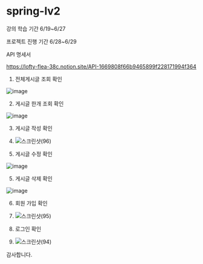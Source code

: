 # spring-lv2
강의 학습 기간 6/19~6/27 

프로젝트 진행 기간 6/28~6/29

API 명세서

https://lofty-flea-38c.notion.site/API-1669808f66b9465899f228171994f364

1. 전체게시글 조회 확인

![image](https://github.com/yuio7279/blog_CRUD/assets/94231335/6ffc80a6-a8e2-40e4-94da-eb26163a765b)

2. 게시글 한개 조회 확인

![image](https://github.com/yuio7279/blog_CRUD/assets/94231335/249d23a5-cad7-4e93-ada6-99f1149969e3)

3. 게시글 작성 확인
4. ![스크린샷(96)](https://github.com/yuio7279/spring-lv2/assets/94231335/5a678fd2-825c-45f9-a4f5-053fbe97d282)


5. 게시글 수정 확인

![image](https://github.com/yuio7279/blog_CRUD/assets/94231335/0c3da27a-a462-4b07-86a4-f519d9e32019)

5. 게시글 삭제 확인

![image](https://github.com/yuio7279/blog_CRUD/assets/94231335/01cf4988-8d7c-4801-995f-bceeb208e571)

6. 회원 가입 확인
7. ![스크린샷(95)](https://github.com/yuio7279/spring-lv2/assets/94231335/1cab2fee-2ff4-4d9b-9d77-5d1746ecd59d)


8. 로그인 확인
9. ![스크린샷(94)](https://github.com/yuio7279/spring-lv2/assets/94231335/f4627456-0933-48ba-bbf1-2096f7ae6a1e)



감사합니다.

